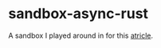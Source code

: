# sandbox-async-rust
A sandbox I played around in for this [atricle](https://phillip-england.com/post/async-rust).
